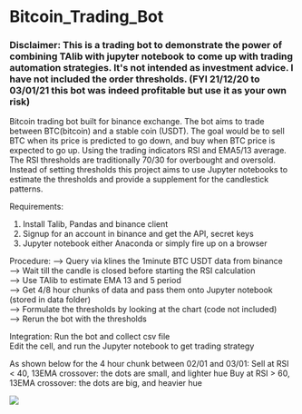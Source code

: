 # Bitcoin_Trading_Bot
### Disclaimer: This is a trading bot to demonstrate the power of combining TAlib with jupyter notebook to come up with trading automation strategies. It's not intended as investment advice. I have not included the order thresholds. (FYI 21/12/20 to 03/01/21 this bot was indeed profitable but use it as your own risk) 

Bitcoin trading bot built for binance exchange. The bot aims to trade between BTC(bitcoin) and a stable coin (USDT). The goal would be to sell BTC when its price is predicted to go down, and buy when BTC price is expected to go up. 
Using the trading indicators RSI and EMA5/13 average. The RSI thresholds are traditionally 70/30 for overbought and oversold. Instead of setting thresholds this project aims to use Jupyter notebooks to estimate the thresholds and provide a supplement for the candlestick patterns.

Requirements:
1. Install Talib, Pandas and binance client
2. Signup for an account in binance and get the API, secret keys
3. Jupyter notebook either Anaconda or simply fire up on a browser

Procedure:
--> Query via klines the 1minute BTC USDT data from binance   
--> Wait till the candle is closed before starting the RSI calculation  
--> Use TAlib to estimate EMA 13 and 5 period  
--> Get 4/8 hour chunks of data and pass them onto Jupyter notebook (stored in data folder)  
--> Formulate the thresholds by looking at the chart (code not included)  
--> Rerun the bot with the thresholds  

Integration:
Run the bot and collect csv file  
Edit the cell, and run the Jupyter notebook to get trading strategy  

As shown below for the 4 hour chunk between 02/01 and 03/01:
Sell at RSI < 40, 13EMA crossover: the dots are small, and lighter hue
Buy at RSI > 60, 13EMA crossover: the dots are big, and heavier hue

![](https://github.com/vijayengineer/Bitcoin_Trading_Bot/blob/main/assets/Screenshot%202021-01-03%20at%2015.42.01.png)
